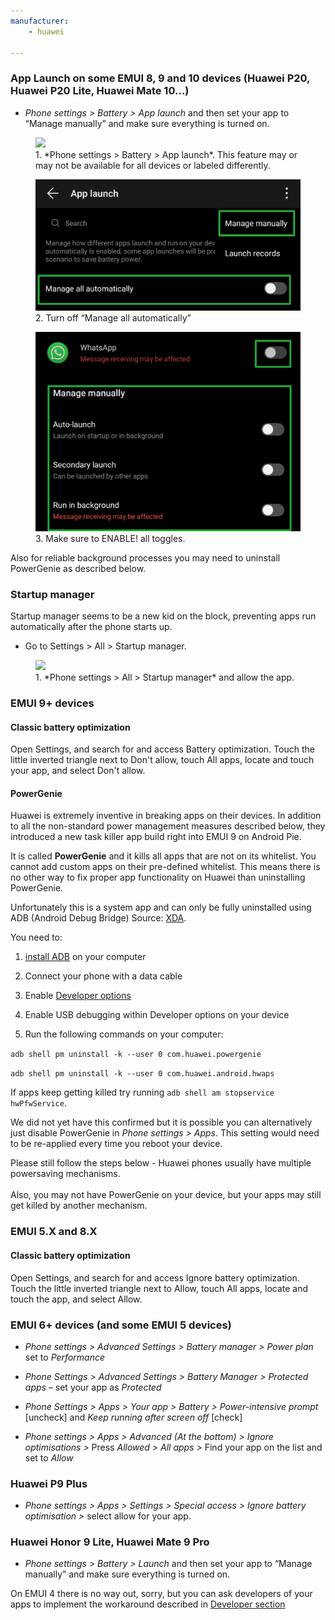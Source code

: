 ```yaml
---
manufacturer:
    - huawei

---
```



### App Launch on some EMUI 8, 9 and 10 devices (Huawei P20, Huawei P20 Lite, Huawei Mate 10...)

* *Phone settings > Battery > App launch* and then set your app to “Manage manually” and make sure everything is turned on.

<div class="img-block">
  <figure>
    <img src="/assets/img/huaw7iei/ss_huawei_app_launch_1.png">
    <figcaption>1. *Phone settings > Battery > App launch*. This feature may or may not be available for all devices or labeled differently.</figcaption>
  </figure>

  <figure>
    <img src="/assets/img/huawei/ss_huawei_app_launch_3.png">
    <figcaption>2. Turn off “Manage all automatically”</figcaption>
  </figure>

  <figure>
    <img src="/assets/img/huawei/ss_huawei_app_launch_4.png">
    <figcaption>3. Make sure to ENABLE! all toggles.</figcaption>
  </figure>

</div>

Also for reliable background processes you may need to uninstall PowerGenie as described below.


### Startup manager

Startup manager seems to be a new kid on the block, preventing apps run automatically after the phone starts up.

* Go to Settings > All > Startup manager.

<div class="img-block">
  <figure>
    <img src="/assets/img/huawei/startup.jpg">
    <figcaption>1. *Phone settings > All > Startup manager* and allow the app.</figcaption>
  </figure>
</div>

### EMUI 9+ devices

#### Classic battery optimization

Open Settings, and search for and access Battery optimization. Touch the little inverted triangle next to Don't allow, touch All apps, locate and touch your app, and select Don't allow.

#### PowerGenie

Huawei is extremely inventive in breaking apps on their devices. In addition to all the non-standard power management measures described below, they introduced a new task killer app build right into EMUI 9 on Android Pie.


It is called <b>PowerGenie</b> and it kills all apps that are not on its whitelist. You cannot add custom apps on their pre-defined whitelist. This means there is no other way to fix proper app functionality on Huawei than uninstalling PowerGenie.



Unfortunately this is a system app and can only be fully uninstalled using ADB (Android Debug Bridge) Source: [XDA](https://forum.xda-developers.com/mate-20-pro/themes/remove-powergenie-to-allow-background-t3890409).


You need to:


1. [install ADB](https://www.xda-developers.com/install-adb-windows-macos-linux/) on your computer


2. Connect your phone with a data cable


3. Enable [Developer options](https://developer.android.com/studio/debug/dev-options.html)


4. Enable USB debugging within Developer options on your device


5. Run the following commands on your computer:

`adb shell pm uninstall -k --user 0 com.huawei.powergenie`

`adb shell pm uninstall -k --user 0 com.huawei.android.hwaps`

If apps keep getting killed try running `adb shell am stopservice hwPfwService`.

We did not yet have this confirmed but it is possible you can alternatively just disable PowerGenie in *Phone settings > Apps*. This setting would need to be re-applied every time you reboot your device.


<div class="caution-box">
Please still follow the steps below - Huawei phones usually have multiple powersaving mechanisms.
<br><br>
Also, you may not have PowerGenie on your device, but your apps may still get killed by another mechanism.
</div>

### EMUI 5.X and 8.X

#### Classic battery optimization

Open Settings, and search for and access Ignore battery optimization. Touch the little inverted triangle next to Allow, touch All apps, locate and touch the app, and select Allow.

### EMUI 6+ devices (and some EMUI 5 devices)

* *Phone settings > Advanced Settings > Battery manager > Power plan* set to *Performance*

* *Phone Settings > Advanced Settings > Battery Manager > Protected apps* – set your app as *Protected*

* *Phone Settings > Apps > Your app > Battery > Power-intensive prompt* [uncheck] and *Keep running after screen off* [check]

* *Phone settings > Apps > Advanced (At the bottom) > Ignore optimisations >* Press *Allowed > All apps >* Find your app on the list and set to *Allow*


### Huawei P9 Plus

* *Phone settings > Apps > Settings > Special access > Ignore battery optimisation >* select allow for your app.


### Huawei Honor 9 Lite, Huawei Mate 9 Pro

* *Phone settings > Battery > Launch* and then set your app to “Manage manually” and make sure everything is turned on.

On EMUI 4 there is no way out, sorry, but you can ask developers of your apps to implement the workaround described in <a href="#developer-solution-section">Developer section</a>
